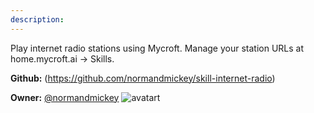 ```yaml
---
description: 
---
```

Play internet radio stations using Mycroft.
Manage your station URLs at home.mycroft.ai -> Skills.

**Github:** (https://github.com/normandmickey/skill-internet-radio)

**Owner:** [@normandmickey](https://github.com/normandmickey) ![avatart](https://avatars1.githubusercontent.com/u/2455566?v=4)

